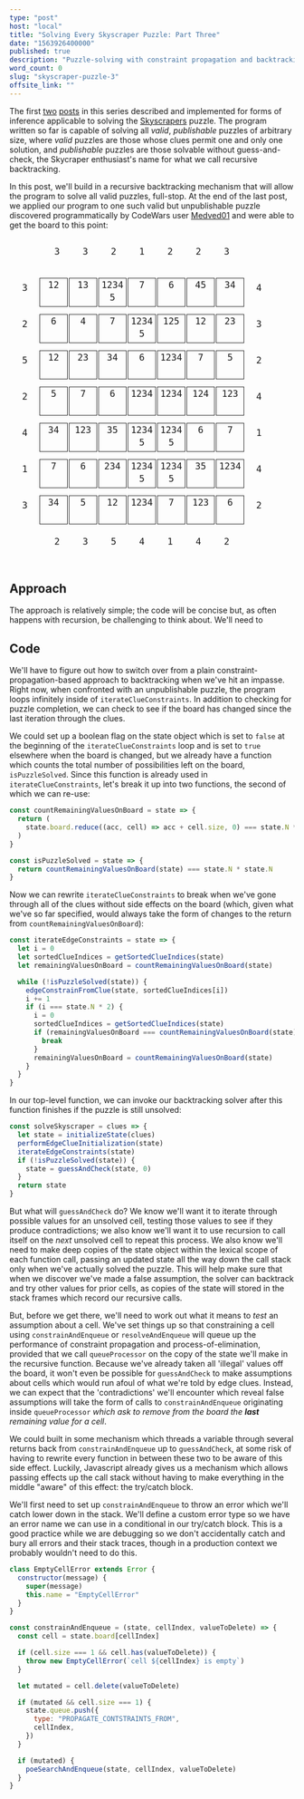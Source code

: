 ```yaml
---
type: "post"
host: "local"
title: "Solving Every Skyscraper Puzzle: Part Three"
date: "1563926400000"
published: true
description: "Puzzle-solving with constraint propagation and backtracking search in Javascript. Covers recursive backtracking and its optimization."
word_count: 0
slug: "skyscraper-puzzle-3"
offsite_link: ""
---
```


<style>
td {border: none; padding: 0px; text-align: center; display: inline-block; margin: 1px; }
.md_table {margin: 5px auto; font-family: "IBM Plex Mono", monospace; text-align: center; border-collapse: separate;}
@media (max-width: 700px) {
  .md_table {
    font-size: 0.9em;
  }
}
.small td { width: 1.5em; height: 1.5em;}
.large td { width: 3em; height: 3em; padding-top: 0.75em;}
@media (max-width: 700px) {
  .large {
    font-size: 0.8em;
  }
}
.smalltext .border {
  font-size: 1em;
  padding-top: 0.1em;
  line-height: 22px;
}
@media (max-width: 700px) {
  .smalltext {
    line-height: 15px;
    font-size: 0.3em;
  }
  .smalltext .border {
    line-height: 12px;
  }
}
.border {border: 1px solid #313131;}
.dark {background-color: rgb(230, 230, 235);}
.green {color: darkgreen;}
.red {color: red;}
.sequence-list {font-family: "IBM Plex Mono", monospace; display: flex; flex-direction: column; align-items: center; }

</style>

The first [two](/writing/skyscraper-puzzle-1) [posts](/writing/skyscraper-puzzle-2) in this series described and implemented for forms of inference applicable to solving the [Skyscrapers](https://www.conceptispuzzles.com/index.aspx?uri=puzzle/skyscrapers) puzzle. The program written so far is capable of solving all _valid_, _publishable_ puzzles of arbitrary size, where _valid_ puzzles are those whose clues permit one and only one solution, and _publishable_ puzzles are those solvable without guess-and-check, the Skycraper enthusiast's name for what we call recursive backtracking.

In this post, we'll build in a recursive backtracking mechanism that will allow the program to solve all valid puzzles, full-stop. At the end of the last post, we applied our program to one such valid but unpublishable puzzle discovered programmatically by CodeWars user [Medved01](https://www.codewars.com/users/medved01) and were able to get the board to this point:

<table class="md_table large smalltext">
  <tbody>
  <tr>
    <td> </td>
    <td>3</td>
    <td>3</td>
    <td>2</td>
    <td>1</td>
    <td>2</td>
    <td>2</td>
    <td>3</td>
    <td> </td>
  </tr>
  <tr>
    <td>3</td>
    <td class="border">12</td>
    <td class="border">13</td>
    <td class="border">12345</td>
    <td class="border">7</td>
    <td class="border">6</td>
    <td class="border">45</td>
    <td class="border">34</td>
    <td>4</td>
  </tr>
  <tr>
    <td>2</td>
    <td class="border">6</td>
    <td class="border">4</td>
    <td class="border">7</td>
    <td class="border">12345</td>
    <td class="border">125</td>
    <td class="border">12</td>
    <td class="border">23</td>
    <td>3</td>
  </tr>
  <tr>
    <td>5</td>
    <td class="border">12</td>
    <td class="border">23</td>
    <td class="border">34</td>
    <td class="border">6</td>
    <td class="border">1234</td>
    <td class="border">7</td>
    <td class="border">5</td>
    <td>2</td>
  </tr>
  <tr>
    <td>2</td>
    <td class="border">5</td>
    <td class="border">7</td>
    <td class="border">6</td>
    <td class="border">1234</td>
    <td class="border">1234</td>
    <td class="border">124</td>
    <td class="border">123</td>
    <td>4</td>
  </tr>
  <tr>
    <td>4</td>
    <td class="border">34</td>
    <td class="border">123</td>
    <td class="border">35</td>
    <td class="border">12345</td>
    <td class="border">12345</td>
    <td class="border">6</td>
    <td class="border">7</td>
    <td>1</td>
  </tr>
  <tr>
    <td>1</td>
    <td class="border">7</td>
    <td class="border">6</td>
    <td class="border">234</td>
    <td class="border">12345</td>
    <td class="border">12345</td>
    <td class="border">35</td>
    <td class="border">1234</td>
    <td>4</td>
  </tr>
  <tr>
    <td>3</td>
    <td class="border">34</td>
    <td class="border">5</td>
    <td class="border">12</td>
    <td class="border">1234</td>
    <td class="border">7</td>
    <td class="border">123</td>
    <td class="border">6</td>
    <td>2</td>
  </tr>
  <tr>
    <td></td>
    <td>2</td>
    <td>3</td>
    <td>5</td>
    <td>4</td>
    <td>1</td>
    <td>4</td>
    <td>2</td>
    <td> </td>
  </tr>
</tbody>
</table>

## Approach

The approach is relatively simple; the code will be concise but, as often happens with recursion, be challenging to think about. We'll need to

## Code

We'll have to figure out how to switch over from a plain constraint-propagation-based approach to backtracking when we've hit an impasse. Right now, when confronted with an unpublishable puzzle, the program loops infinitely inside of `iterateClueConstraints`. In addition to checking for puzzle completion, we can check to see if the board has changed since the last iteration through the clues.

We could set up a boolean flag on the state object which is set to `false` at the beginning of the `iterateClueConstraints` loop and is set to `true` elsewhere when the board is changed, but we already have a function which counts the total number of possibilities left on the board, `isPuzzleSolved`. Since this function is already used in `iterateClueConstraints`, let's break it up into two functions, the second of which we can re-use:

```js
const countRemainingValuesOnBoard = state => {
  return (
    state.board.reduce((acc, cell) => acc + cell.size, 0) === state.N * state.N
  )
}

const isPuzzleSolved = state => {
  return countRemainingValuesOnBoard(state) === state.N * state.N
}
```

Now we can rewrite `iterateClueConstraints` to break when we've gone through all of the clues without side effects on the board (which, given what we've so far specified, would always take the form of changes to the return from `countRemainingValuesOnBoard`):

```js
const iterateEdgeConstraints = state => {
  let i = 0
  let sortedClueIndices = getSortedClueIndices(state)
  let remainingValuesOnBoard = countRemainingValuesOnBoard(state)

  while (!isPuzzleSolved(state)) {
    edgeConstrainFromClue(state, sortedClueIndices[i])
    i += 1
    if (i === state.N * 2) {
      i = 0
      sortedClueIndices = getSortedClueIndices(state)
      if (remainingValuesOnBoard === countRemainingValuesOnBoard(state)) {
        break
      }
      remainingValuesOnBoard = countRemainingValuesOnBoard(state)
    }
  }
}
```

In our top-level function, we can invoke our backtracking solver after this function finishes if the puzzle is still unsolved:

```js
const solveSkyscraper = clues => {
  let state = initializeState(clues)
  performEdgeClueInitialization(state)
  iterateEdgeConstraints(state)
  if (!isPuzzleSolved(state)) {
    state = guessAndCheck(state, 0)
  }
  return state
}
```

But what will `guessAndCheck` do? We know we'll want it to iterate through possible values for an unsolved cell, testing those values to see if they produce contradictions; we also know we'll want it to use recursion to call itself on the _next_ unsolved cell to repeat this process. We also know we'll need to make deep copies of the state object within the lexical scope of each function call, passing an updated state all the way down the call stack only when we've actually solved the puzzle. This will help make sure that when we discover we've made a false assumption, the solver can backtrack and try other values for prior cells, as copies of the state will stored in the stack frames which record our recursive calls.

But, before we get there, we'll need to work out what it means to _test_ an assumption about a cell. We've set things up so that constraining a cell using `constrainAndEnqueue` or `resolveAndEnqueue` will queue up the performance of constraint propagation and process-of-elimination, provided that we call `queueProcessor` on the copy of the state we'll make in the recursive function. Because we've already taken all 'illegal' values off the board, it won't even be possible for `guessAndCheck` to make assumptions about cells which would run afoul of what we're told by edge clues. Instead, we can expect that the 'contradictions' we'll encounter which reveal false assumptions will take the form of calls to `constrainAndEnqueue` originating inside `queueProcessor` _which ask to remove from the board the **last** remaining value for a cell_.

We could built in some mechanism which threads a variable through several returns back from `constrainAndEnqueue` up to `guessAndCheck`, at some risk of having to rewrite every function in between these two to be aware of this side effect. Luckily, Javascript already gives us a mechanism which allows passing effects up the call stack without having to make everything in the middle "aware" of this effect: the try/catch block.

We'll first need to set up `constrainAndEnqueue` to throw an error which we'll catch lower down in the stack. We'll define a custom error type so we have an error name we can use in a conditional in our try/catch block. This is a good practice while we are debugging so we don't accidentally catch and bury all errors and their stack traces, though in a production context we probably wouldn't need to do this.

```js
class EmptyCellError extends Error {
  constructor(message) {
    super(message)
    this.name = "EmptyCellError"
  }
}

const constrainAndEnqueue = (state, cellIndex, valueToDelete) => {
  const cell = state.board[cellIndex]

  if (cell.size === 1 && cell.has(valueToDelete)) {
    throw new EmptyCellError(`cell ${cellIndex} is empty`)
  }

  let mutated = cell.delete(valueToDelete)

  if (mutated && cell.size === 1) {
    state.queue.push({
      type: "PROPAGATE_CONTSTRAINTS_FROM",
      cellIndex,
    })
  }

  if (mutated) {
    poeSearchAndEnqueue(state, cellIndex, valueToDelete)
  }
}
```
